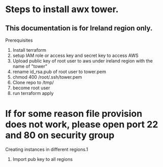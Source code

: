 # Steps to install awx tower. 
## This documentation is for Ireland region only. 

Prerequisites
1. Install terraform
2. setup IAM role or access key and secret key to access AWS
3. Upload public key of root user to aws under ireland region with the name of "tower"
4. rename id_rsa.pub of root user to tower.pem
5. chmod 400 /root/.ssh/tower.pem
6. Clone repo to /tmp/
7. become root user
8. run terraform apply


# If for some reason file provision does not work, please open port 22 and 80 on security group



Creating instances in different regions.1
1. Import pub key to all regions
